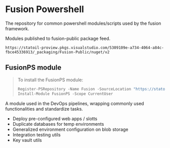 # Fusion Powershell

The repository for common powershell modules/scripts used by the fusion framework.

Modules published to fusion-public package feed.

```
https://statoil-proview.pkgs.visualstudio.com/5309109e-a734-4064-a84c-fbce45336913/_packaging/Fusion-Public/nuget/v2
```

## FusionPS module

> To install the FusionPS module:
> ```powershell
> Register-PSRepository -Name Fusion -SourceLocation "https://statoil-proview.pkgs.visualstudio.com/ 5309109e-a734-4064-a84c-fbce45336913/_packaging/Fusion-Public/nuget/v2" -InstallationPolicy Trusted
> Install-Module FusionPS -Scope CurrentUser
> ```

A module used in the DevOps pipelines, wrapping commonly used functionalities and standardize tasks.

- Deploy pre-configured web apps / slotts
- Duplicate databases for temp environments
- Generalized environment configuration on blob storage
- Integration testing utils
- Key vault utils


